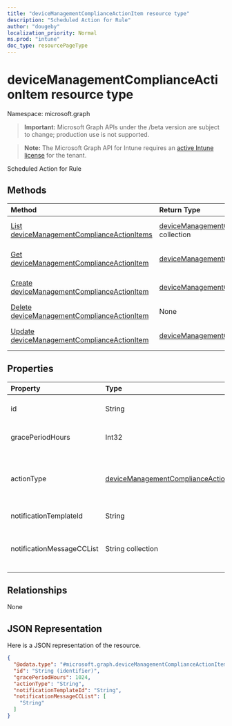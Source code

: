 ```yaml
---
title: "deviceManagementComplianceActionItem resource type"
description: "Scheduled Action for Rule"
author: "dougeby"
localization_priority: Normal
ms.prod: "intune"
doc_type: resourcePageType
---
```


# deviceManagementComplianceActionItem resource type

Namespace: microsoft.graph

> **Important:** Microsoft Graph APIs under the /beta version are subject to change; production use is not supported.

> **Note:** The Microsoft Graph API for Intune requires an [active Intune license](https://go.microsoft.com/fwlink/?linkid=839381) for the tenant.

Scheduled Action for Rule

## Methods
|Method|Return Type|Description|
|:---|:---|:---|
|[List deviceManagementComplianceActionItems](../api/intune-deviceconfigv2-devicemanagementcomplianceactionitem-list.md)|[deviceManagementComplianceActionItem](../resources/intune-deviceconfigv2-devicemanagementcomplianceactionitem.md) collection|List properties and relationships of the [deviceManagementComplianceActionItem](../resources/intune-deviceconfigv2-devicemanagementcomplianceactionitem.md) objects.|
|[Get deviceManagementComplianceActionItem](../api/intune-deviceconfigv2-devicemanagementcomplianceactionitem-get.md)|[deviceManagementComplianceActionItem](../resources/intune-deviceconfigv2-devicemanagementcomplianceactionitem.md)|Read properties and relationships of the [deviceManagementComplianceActionItem](../resources/intune-deviceconfigv2-devicemanagementcomplianceactionitem.md) object.|
|[Create deviceManagementComplianceActionItem](../api/intune-deviceconfigv2-devicemanagementcomplianceactionitem-create.md)|[deviceManagementComplianceActionItem](../resources/intune-deviceconfigv2-devicemanagementcomplianceactionitem.md)|Create a new [deviceManagementComplianceActionItem](../resources/intune-deviceconfigv2-devicemanagementcomplianceactionitem.md) object.|
|[Delete deviceManagementComplianceActionItem](../api/intune-deviceconfigv2-devicemanagementcomplianceactionitem-delete.md)|None|Deletes a [deviceManagementComplianceActionItem](../resources/intune-deviceconfigv2-devicemanagementcomplianceactionitem.md).|
|[Update deviceManagementComplianceActionItem](../api/intune-deviceconfigv2-devicemanagementcomplianceactionitem-update.md)|[deviceManagementComplianceActionItem](../resources/intune-deviceconfigv2-devicemanagementcomplianceactionitem.md)|Update the properties of a [deviceManagementComplianceActionItem](../resources/intune-deviceconfigv2-devicemanagementcomplianceactionitem.md) object.|

## Properties
|Property|Type|Description|
|:---|:---|:---|
|id|String|Key of this setting within the policy which contains it. Automatically generated.|
|gracePeriodHours|Int32|Number of hours to wait till the action will be enforced. Valid values 0 to 8760|
|actionType|[deviceManagementComplianceActionType](../resources/intune-deviceconfigv2-devicemanagementcomplianceactiontype.md)|What action to take. Possible values are: `noAction`, `notification`, `block`, `retire`, `wipe`, `removeResourceAccessProfiles`, `pushNotification`, `remoteLock`.|
|notificationTemplateId|String|What notification Message template to use|
|notificationMessageCCList|String collection|A list of group IDs to speicify who to CC this notification message to. This collection can contain a maximum of 100 elements.|

## Relationships
None

## JSON Representation
Here is a JSON representation of the resource.
<!-- {
  "blockType": "resource",
  "keyProperty": "id",
  "@odata.type": "microsoft.graph.deviceManagementComplianceActionItem"
}
-->
``` json
{
  "@odata.type": "#microsoft.graph.deviceManagementComplianceActionItem",
  "id": "String (identifier)",
  "gracePeriodHours": 1024,
  "actionType": "String",
  "notificationTemplateId": "String",
  "notificationMessageCCList": [
    "String"
  ]
}
```



